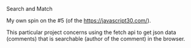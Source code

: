 Search and Match

My own spin on the #5 (of the https://javascript30.com/).

This particular project concerns using the fetch api to get json data (comments) that is searchable (author of the comment) in the browser.  
